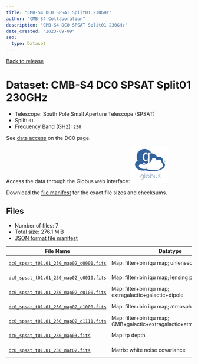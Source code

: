 ```yaml
---
title: "CMB-S4 DC0 SPSAT Split01 230GHz"
author: "CMB-S4 Collaboration"
description: "CMB-S4 DC0 SPSAT Split01 230GHz"
date_created: "2023-09-09"
seo:
  type: Dataset
---
```


[Back to release](./dc0.html#datasets)

# Dataset: CMB-S4 DC0 SPSAT Split01 230GHz

- Telescope: South Pole Small Aperture Telescope (SPSAT) 
- Split: `01`
- Frequency Band (GHz): `230`

See [data access](./dc0.html#data-access) on the DC0 page.

Access the data through the Globus web interface: [![Download via Globus](images/globus-logo.png)](https://app.globus.org/file-manager?origin_id=38f01147-f09e-483d-a552-3866669a846d&origin_path=%2Fdatareleases%2Fdc0%2Fmission%2Fspsat%2Fsplit01%2F230%2F)

Download the [file manifest](https://g-456d30.0ed28.75bc.data.globus.org/datareleases/dc0/mission/spsat/split01/230/manifest.json) for the exact file sizes and checksums.

## Files

- Number of files: 7
- Total size: 276.1 MiB
- [JSON format file manifest](https://g-456d30.0ed28.75bc.data.globus.org/datareleases/dc0/mission/spsat/split01/230/manifest.json)

|                                                                                File Name                                                                                |                               Datatype                               |   Size   |
| ----------------------------------------------------------------------------------------------------------------------------------------------------------------------- | -------------------------------------------------------------------- | -------- |
| [`dc0_spsat_t01.01_230_map02_c0001.fits`](https://g-456d30.0ed28.75bc.data.globus.org/datareleases/dc0/mission/spsat/split01/230/dc0_spsat_t01.01_230_map02_c0001.fits) | Map: filter+bin iqu map; unlensed primary CMB                        | 36.0 MiB |
| [`dc0_spsat_t01.01_230_map02_c0010.fits`](https://g-456d30.0ed28.75bc.data.globus.org/datareleases/dc0/mission/spsat/split01/230/dc0_spsat_t01.01_230_map02_c0010.fits) | Map: filter+bin iqu map; lensing perturbation                        | 36.0 MiB |
| [`dc0_spsat_t01.01_230_map02_c0100.fits`](https://g-456d30.0ed28.75bc.data.globus.org/datareleases/dc0/mission/spsat/split01/230/dc0_spsat_t01.01_230_map02_c0100.fits) | Map: filter+bin iqu map; extragalactic+galactic+dipole               | 36.0 MiB |
| [`dc0_spsat_t01.01_230_map02_c1000.fits`](https://g-456d30.0ed28.75bc.data.globus.org/datareleases/dc0/mission/spsat/split01/230/dc0_spsat_t01.01_230_map02_c1000.fits) | Map: filter+bin iqu map; atmosphere+noise                            | 36.0 MiB |
| [`dc0_spsat_t01.01_230_map02_c1111.fits`](https://g-456d30.0ed28.75bc.data.globus.org/datareleases/dc0/mission/spsat/split01/230/dc0_spsat_t01.01_230_map02_c1111.fits) | Map: filter+bin iqu map; CMB+galactic+extragalactic+atmosphere+noise | 36.0 MiB |
| [`dc0_spsat_t01.01_230_map03.fits`](https://g-456d30.0ed28.75bc.data.globus.org/datareleases/dc0/mission/spsat/split01/230/dc0_spsat_t01.01_230_map03.fits)             | Map: tp depth                                                        | 24.0 MiB |
| [`dc0_spsat_t01.01_230_mat02.fits`](https://g-456d30.0ed28.75bc.data.globus.org/datareleases/dc0/mission/spsat/split01/230/dc0_spsat_t01.01_230_mat02.fits)             | Matrix: white noise covariance                                       | 72.0 MiB |
